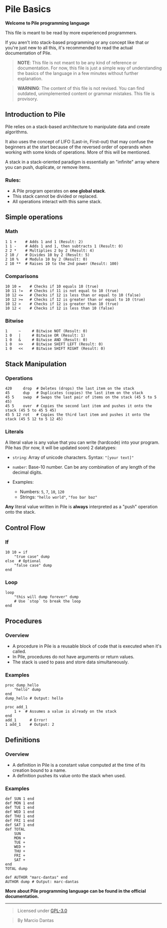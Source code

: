 # Pile Basics

**Welcome to Pile programming language**

This file is meant to be read by more experienced programmers.

If you aren't into stack-based programming or any concept like that or you're just new to all this,
it's recommended to read the actual documentation of Pile.

> **NOTE**: This file is not meant to be any kind of reference or documentation. For now, this file is just a simple way of understanding the basics of the language in a few minutes without further explanation.

> **WARNING**: The content of this file is not revised. You can find outdated, unimplemented content or grammar mistakes. This file is provisory.   

## Introduction to Pile

Pile relies on a stack-based architecture to manipulate data and create algorithms.

It also uses the concept of LIFO (Last-in, First-out) that may confuse the beginners at the start because of the reversed order of operands when working with some kinds of operations. More of this will be mentioned.

A stack in a stack-oriented paradigm is essentially an "infinite" array where you can push, duplicate, or remove items.

### Rules:

- A Pile program operates on **one global stack**.
- This stack cannot be divided or replaced.
- All operations interact with this same stack.


## Simple operations

### Math

```pile
1 1 +    # Adds 1 and 1 (Result: 2)
1 1 -    # Adds 1 and 1, then subtracts 1 (Result: 0)
2 2 *    # Multiplies 2 by 2 (Result: 4)
2 10 /   # Divides 10 by 2 (Result: 5)
2 10 %   # Modulo 10 by 2 (Result: 0)
2 10 **  # Raises 10 to the 2nd power (Result: 100)
```

### Comparisons

```pile
10 10 =    # Checks if 10 equals 10 (true)
10 11 !=   # Checks if 11 is not equal to 10 (true)
10 12 <=   # Checks if 12 is less than or equal to 10 (false)
10 12 >=   # Checks if 12 is greater than or equal to 10 (true)
10 12 >    # Checks if 12 is greater than 10 (true)
10 12 <    # Checks if 12 is less than 10 (false)
```

### Bitwise

```pile
1     ~     # Bitwise NOT (Result: 0)
1 0   |     # Bitwise OR (Result: 1)
1 0   &     # Bitwise AND (Result: 0)
1 0   >>    # Bitwise SHIFT LEFT (Result: 0)
1 0   <<    # Bitwise SHIFT RIGHT (Result: 0)
```

## Stack Manipulation

### Operations

```pile
420     drop  # Deletes (drops) the last item on the stack
45      dup   # Duplicates (copies) the last item on the stack
45 5    swap  # Swaps the last pair of items on the stack (45 5 to 5 45)
45 5    over  # Copies the second last item and pushes it onto the stack (45 5 to 45 5 45)
45 5 12 rot   # Copies the third last item and pushes it onto the stack (45 5 12 to 5 12 45)
```

### Literals

A literal value is any value that you can write (hardcode) into your program. Pile has (for now, it will be updated soon) 2 datatypes:
- `string`: Array of unicode characters. Syntax: `"[your text]"`
- `number`: Base-10 number. Can be any combination of any length of the decimal digits. 

- Examples:
  - Numbers: `5`, `7`, `10`, `120`
  - Strings: `"hello world"`, `"foo bar baz"`

**Any** literal value written in Pile is **always** interpreted as a "push" operation onto the stack.

## Control Flow

### If

```pile
10 10 = if
    "true case" dump
else  # Optional
    "false case" dump
end
```

### Loop

```pile
loop
    "this will dump forever" dump
    # Use `stop` to break the loop
end
```

## Procedures

### Overview

- A procedure in Pile is a reusable block of code that is executed when it's called.
- In Pile, procedures do not have arguments or return values.
- The stack is used to pass and store data simultaneously.

### Examples

```pile
proc dump_hello
    "hello" dump
end
dump_hello # Output: hello
```

```
proc add_1
    1 +  # Assumes a value is already on the stack
end
add_1      # Error!
1 add_1    # Output: 2
```

## Definitions

### Overview

- A definition in Pile is a constant value computed at the time of its creation bound to a name.
- A definition pushes its value onto the stack when used.

### Examples

```pile
def SUN 1 end
def MON 1 end
def TUE 1 end
def WED 1 end
def THU 1 end
def FRI 1 end
def SAT 1 end
def TOTAL
    SUN
    MON +
    TUE +
    WED +
    THU +
    FRI +
    SAT +
end
TOTAL dump
```

```
def AUTHOR "marc-dantas" end
AUTHOR dump # Output: marc-dantas
```

**More about Pile programming language can be found in the official documentation.**

---

> Licensed under [GPL-3.0](./LICENSE)

> By Marcio Dantas